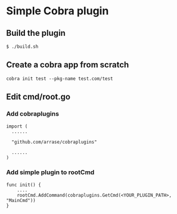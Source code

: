 # Simple Cobra plugin

## Build the plugin

    $ ./build.sh

## Create a cobra app from scratch

    cobra init test --pkg-name test.com/test

## Edit cmd/root.go

### Add cobraplugins

    import (
      ......
      
      "github.com/arrase/cobraplugins"
      
      ......
    )

### Add simple plugin to rootCmd

    func init() {
        ....
        rootCmd.AddCommand(cobraplugins.GetCmd(<YOUR_PLUGIN_PATH>, "MainCmd"))
    }
